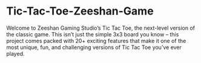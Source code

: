 # Tic-Tac-Toe-Zeeshan-Game
Welcome to Zeeshan Gaming Studio’s Tic Tac Toe, the next-level version of the classic game. This isn’t just the simple 3x3 board you know – this project comes packed with 20+ exciting features that make it one of the most unique, fun, and challenging versions of Tic Tac Toe you’ve ever played.
